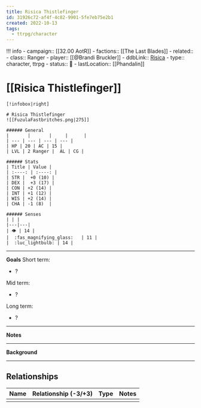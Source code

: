 ```yaml
---
title: Risica Thistlefinger
id: 31926c72-af4f-4c82-9901-5fe7eb75e2b1
created: 2022-10-13
tags:
  - ttrpg/character
---
```


!!! info
    - campaign:: [[32.00 AotR]]
    - factions:: [[The Last Blades]]
    - related::
    - class:: Ranger
    - player:: [[@Brandi Bruckler]]
    - ddbLink:: [Risica](https://www.dndbeyond.com/characters/63197766)
    - type:: character, ttrpg
    - status:: 💓
    - lastLocation:: [[Phandalin]]

# [[Risica Thistlefinger]]

    [!infobox|right]

    # Risica Thistlefinger
    ![[FuzulaFastbritches.png|275]]

    ###### General
    |       |       |     |      |
    | --- | --- | --- | --- |
    | HP | 20 | AC | 15 |
    | LVL | 2 Ranger |  AL | CG |

    ###### Stats
    | Title | Value |
    | :----: | :----: |
    | STR |  +0 (10) |
    | DEX |  +3 (17) |
    | CON | +2 (14) |
    | INT | +1 (12) |
    | WIS | +2 (14) |
    | CHA | -1 (8)  |

    ###### Senses
    | | |
    |---|---|
    | 👁️ | 14 |
    |  :fas_magnifying_glass:   | 11 |
    |  :luc_lightbulb: | 14 |

---
**Goals**
Short term:
 - ?

Mid term:
- ?

Long term:
- ?
---
**Notes**

---
**Background**

---

## Relationships

| Name    | Relationship (-3/+3) | Type | Notes  |
| ------- | :------------------: | ---- | ------ |
|         |                      |      |        |  
